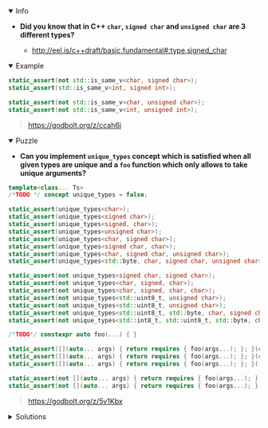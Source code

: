 <details open><summary>Info</summary><p>

* **Did you know that in C++ `char`, `signed char` and `unsigned char` are 3 different types?**

  * http://eel.is/c++draft/basic.fundamental#:type,signed_char

</p></details><details open><summary>Example</summary><p>

```cpp
static_assert(not std::is_same_v<char, signed char>);
static_assert(std::is_same_v<int, signed int>);

static_assert(not std::is_same_v<char, unsigned char>);
static_assert(not std::is_same_v<int, unsigned int>);
```

> https://godbolt.org/z/ccah6j

</p></details><details open><summary>Puzzle</summary><p>

* **Can you implement `unique_types` concept which is satisfied when all given types are unique and a `foo` function which only allows to take unique arguments?**

```cpp
template<class... Ts>
/*TODO */ concept unique_types = false;

static_assert(unique_types<char>);
static_assert(unique_types<signed char>);
static_assert(unique_types<signed, char>);
static_assert(unique_types<unsigned char>);
static_assert(unique_types<char, signed char>);
static_assert(unique_types<signed char, char>);
static_assert(unique_types<char, signed char, unsigned char>);
static_assert(unique_types<std::byte, char, signed char, unsigned char>);

static_assert(not unique_types<signed char, signed char>);
static_assert(not unique_types<char, signed, char>);
static_assert(not unique_types<char, signed, char, char>);
static_assert(not unique_types<std::uint8_t, unsigned char>);
static_assert(not unique_types<std::uint8_t, unsigned char>);
static_assert(not unique_types<std::uint8_t, std::byte, char, signed char, unsigned char>);
static_assert(not unique_types<std::int8_t, std::uint8_t, std::byte, char, signed char, unsigned char>);

/*TODO*/ constexpr auto foo(...) { }

static_assert([](auto... args) { return requires { foo(args...); }; }(char{}));
static_assert([](auto... args) { return requires { foo(args...); }; }(char{}, signed{}));
static_assert([](auto... args) { return requires { foo(args...); }; }((signed char){}, char{}));

static_assert(not [](auto... args) { return requires { foo(args...); }; }(char{}, char{}));
static_assert(not [](auto... args) { return requires { foo(args...); }; }((signed char){}, char{}, (signed char){}));
```

> https://godbolt.org/z/5v1Kbx

</p></details><details><summary>Solutions</summary><p>

</p></details>

